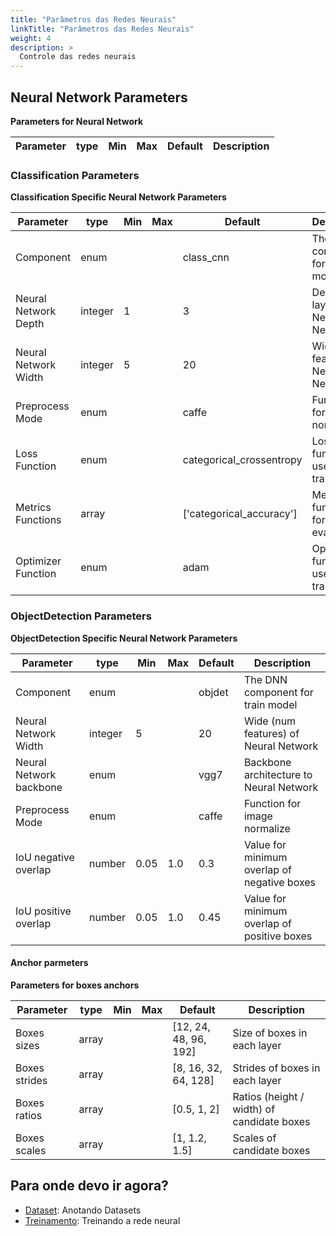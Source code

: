 ```yaml
---
title: "Parâmetros das Redes Neurais"
linkTitle: "Parâmetros das Redes Neurais"
weight: 4
description: >
  Controle das redes neurais
---
```


<!-- <parm_table> -->


## Neural Network Parameters

**Parameters for Neural Network**

|Parameter|type|Min|Max|Default|Description|
|---------|----|---|---|-------|-----------|


### Classification Parameters

**Classification Specific Neural Network Parameters**

|Parameter|type|Min|Max|Default|Description|
|---------|----|---|---|-------|-----------|
|Component|enum|||class_cnn|The DNN component for train model|
|Neural Network Depth|integer|1||3|Depth (num layers) of Neural Network|
|Neural Network Width|integer|5||20|Wide (num features) of Neural Network|
|Preprocess Mode|enum|||caffe|Function for image normalize|
|Loss Function|enum|||categorical_crossentropy|Loss function for use in training|
|Metrics Functions|array|||['categorical_accuracy']|Metrics functions for use in evaluation|
|Optimizer Function|enum|||adam|Optimizer function for use in training|




### ObjectDetection Parameters

**ObjectDetection Specific Neural Network Parameters**

|Parameter|type|Min|Max|Default|Description|
|---------|----|---|---|-------|-----------|
|Component|enum|||objdet|The DNN component for train model|
|Neural Network Width|integer|5||20|Wide (num features) of Neural Network|
|Neural Network backbone|enum|||vgg7|Backbone architecture to Neural Network|
|Preprocess Mode|enum|||caffe|Function for image normalize|
|IoU negative overlap|number|0.05|1.0|0.3|Value for minimum overlap of negative boxes|
|IoU positive overlap|number|0.05|1.0|0.45|Value for minimum overlap of positive boxes|


#### Anchor parmeters

**Parameters for boxes anchors**

|Parameter|type|Min|Max|Default|Description|
|---------|----|---|---|-------|-----------|
|Boxes sizes|array|||[12, 24, 48, 96, 192]|Size of boxes in each layer|
|Boxes strides|array|||[8, 16, 32, 64, 128]|Strides of boxes in each layer|
|Boxes ratios|array|||[0.5, 1, 2]|Ratios (height / width) of candidate boxes|
|Boxes scales|array|||[1, 1.2, 1.5]|Scales of candidate boxes|






<!-- </parm_table> -->


## Para onde devo ir agora?

* [Dataset](/docs/concepts/dataset/): Anotando Datasets
* [Treinamento](/docs/concepts/training/): Treinando a rede neural
